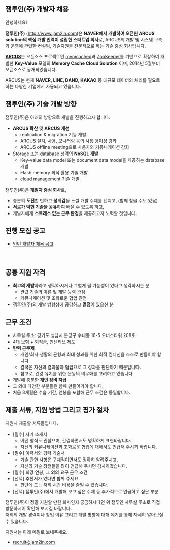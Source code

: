 ## 잼투인(주) 개발자 채용

안녕하세요!

**잼투인(주)** (<http://www.jam2in.com>)은 **NAVER에서 개발하여 오픈한 ARCUS solution의 핵심 개발 인력이 설립한 스타트업 회사**로, ARCUS의 개발 및 시스템 구축과 운영에 관련한 컨설팅, 기술지원을 전문적으로 하는 기술 중심 회사입니다.  

[**ARCUS**](<http://naver.github.io/arcus>)는 오픈소스 프로젝트인 [memcached](<https://memcached.org>)와 [ZooKeeper](<https://zookeeper.apache.org>)를 기반으로 확장하여 개발한 **Key-Value** 모델의 **Memory Cache Cloud Solution** 이며, 2014년 5월부터 오픈소스로 공개되었습니다.

ARCUS는 현재 **NAVER, LINE, BAND, KAKAO** 등 대규모 데이터의 처리를 필요로 하는 다양한 기업에서 사용되고 있습니다.


## 잼투인(주) 기술 개발 방향 

잼투인(주)은 아래의 방향으로 개발을 진행하고자 합니다.

- **ARCUS 확산** 및 **ARCUS 개선**
  - replication & migration 기능 개발
  - ARCUS 설치, 사용, 모니터링 등의 사용 용이성 강화
  - ARCUS offline meeting으로 사용자와 커뮤니케이션 강화
- Storage 또는 database 성격의 **NoSQL 개발**
  - Key-value data model 또는 document data model을 제공하는 database 개발
  - Flash memory 최적 활용 기술 개발
  - cloud management 기술 개발

잼투인(주)은 **개발자 중심 회사**로,

- 충분히 **도전**할 만하고 **성취감**을 느낄 개발 주제를 던지고, (함께 찾을 수도 있음)
- **서로가 익힌 기술을 공유**하여 배울 수 있도록 하고,
- 개발자에게 **스트레스 없는 근무 환경**을 제공하고자 노력할 것입니다.


## 진행 모집 공고
- [인턴 개발자 채용 공고](intern.md)<br><br><br>



## 공통 지원 자격

- **최고의 개발자**라고 생각하시거나 그럴게 될 가능성이 있다고 생각하시는 분
  - 관련 기술의 이론 및 개발 능력 관점
  - 커뮤니케이션 및 조화로운 협업 관점
- 잼투인(주)의 개발 방향성에 공감하고 **열정**이 있으신 분

## 근무 조건

- 사무실 주소: 경기도 성남시 분당구 수내동 16-5 오너스타워 208호
- 4대 보험 + 퇴직금, 인센티브 제도
- **탄력 근무제**
  - 개인/회사 생활의 균형과 최대 성과를 위한 최적 컨디션을 스스로 만들어야 합니다.
  - 결국은 자신의 결과물과 협업으로 그 성과를 판단하기 때문입니다.
  - 참고로, 건강 유지를 위한 운동의 의무화를 고려하고 있습니다.
- 개발에 충분한 **개인 장비 지급**
- 그 외에 다양한 부분들은 함께 만들어가야 합니다.
- 처음 3개월은 수습 기간, 연봉을 포함해 근무 조건은 동일합니다.

## 제출 서류, 지원 방법 그리고 평가 절차

지원시 제출할 서류들입니다.

- [필수] 자기 소개서 
  - 어떤 양식도 괜찮으며, 간결하면서도 명확하게 표현바랍니다.
  - 자신의 커뮤니케이션과 조화로운 협업에 대해서도 언급해 주시기 바랍니다.
- [필수] 이력서와 경력 기술서
  - 기술 관한 사항은 구체적이면서도 정확히 알려주시고,
  - 자신의 기술 장점들을 많이 언급해 주시면 감사하겠습니다.
- [필수] 희망 연봉, 그 외의 요구 근무 조건
- [선택] 추천서가 있다면 함께 주세요. 
  - 판단에 드는 저희 시간 비용을 줄일 수 있습니다. 
- [선택] 잼투인(주)에서 개발해 보고 싶은 주제 등 추가적으로 언급하고 싶은 부분

잼투인(주)이 정말 지원할 만한 회사인지 궁금하시다면 위 잼투인 사무실 주소로 직접 방문하시어 확인해 보시길 바랍니다.  
저희의 개발 경력이나 창업 이유 그리고 개발 방향에 대해 얘기를 통해 자세히 알아보실 수 있습니다.

지원서는 아래 메일로 보내주세요.

- <recruit@jam2in.com>




